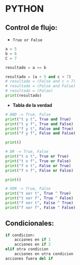 # PYTHON

## Control de flujo:

* `True or False`

~~~python
a = 5
b = 6
C = 7

resultado = a == b

resultado = (a > 5 and c < 7)
# resultado = (False and c < 7)
# resultado = (False and False)
# resultado = (False)
print(resultado)
~~~

* **Tabla de la verdad**

~~~python
# AND -> True, False
print("t y t", True and True)
print("t y f", True and False)
print("f y t", False and True)
print("f y f", False and False)

print()

# OR -> True, False
print("t o t", True or True)
print("t o f", True or False)
print("f o t", False or True)
print("f o f", False or False)

print()

# XOR -> True, False
print("t xor t", True ^ True)
print("t xor f", True ^ False)
print("f xor t", False ^ True)
print("f xor f", False ^ False)
~~~

## Condicionales:
~~~python
if condicion:
    acciones en if 1
    acciones en if 2
elif otra condicion
    acciones en otra condicion
acciones fuera del if
~~~